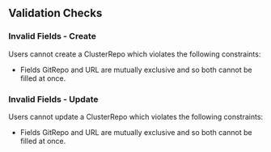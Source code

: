## Validation Checks

### Invalid Fields - Create

Users cannot create a ClusterRepo which violates the following constraints:

- Fields GitRepo and URL are mutually exclusive and so both cannot be filled at once.

### Invalid Fields - Update

Users cannot update a ClusterRepo which violates the following constraints:

- Fields GitRepo and URL are mutually exclusive and so both cannot be filled at once.
